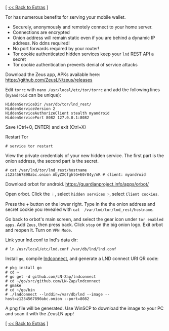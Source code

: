 [ [<< Back to Extras](https://github.com/seth586/guides/blob/master/FreeNAS/extras.md) ]

Tor has numerous benefits for serving your mobile wallet. 
* Securely, anonymously and remotely connect to your home server. 
* Connections are encrypted
* Onion address will remain static even if you are behind a dynamic IP address. No ddns required!
* No port forwards required by your router! 
* Tor cookie authenticated hidden services keep your `lnd` REST API a secret
* Tor cookie authentication prevents denial of service attacks

Download the Zeus app, APKs available here: https://github.com/ZeusLN/zeus/releases

Edit `torrc` with `nano /usr/local/etc/tor/torrc` and add the following lines (`myandroid` can be unique):
```
HiddenServiceDir /var/db/tor/lnd_rest/
HiddenServiceVersion 2
HiddenServiceAuthorizeClient stealth myandroid
HiddenServicePort 8082 127.0.0.1:8082
```
Save (Ctrl+O, ENTER) and exit (Ctrl+X)

Restart Tor 
```
# service tor restart
```

View the private credentials of your new hidden service. The first part is the onion address, the second part is the secret.
```
# cat /var/lnd/tor/lnd_rest/hostname
z1234567890abc.onion AbyZXCfghtG+E0r84y/nR # client: myandroid
```

Download orbot for android. https://guardianproject.info/apps/orbot/

Open orbot. Click the `⋮`, select `hidden services ˃`, select `Client cookies`.

Press the + button on the lower right. Type in the the onion address and secret cookie you revealed with `cat  /var/lnd/tor/lnd_rest/hostname`.

Go back to orbot's main screen, and select the gear icon under `tor enabled apps`. Add `Zeus`, then press back. Click `stop` on the big onion logo. Exit orbot and reopen it. Turn on `VPN Mode`.


Link your lnd.conf to lnd's data dir:
```
# ln /usr/local/etc/lnd.conf /var/db/lnd/lnd.conf
```

Install `go`, compile [lndconnect](https://github.com/LN-Zap/lndconnect), and generate a LND connect URI QR code:
```
# pkg install go
# cd ~
# go get -d github.com/LN-Zap/lndconnect
# cd ~/go/src/github.com/LN-Zap/lndconnect
# gmake
# cd ~/go/bin
# ./lndconnect --lnddir=/var/db/lnd --image --host=z1234567890abc.onion --port=8082
```
A png file will be generated. Use WinSCP to download the image to your PC and scan it with the ZeusLN app!

[ [<< Back to Extras](https://github.com/seth586/guides/blob/master/FreeNAS/extras.md) ]
